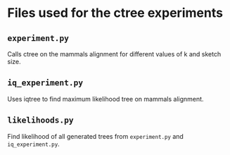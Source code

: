 # Files used for the ctree experiments

## `experiment.py`

Calls ctree on the mammals alignment for different values of k and sketch size.

## `iq_experiment.py`

Uses iqtree to find maximum likelihood tree on mammals alignment.

## `likelihoods.py`

Find likelihood of all generated trees from `experiment.py` and `iq_experiment.py`.
